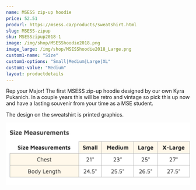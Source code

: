 ```yaml
---
name: MSESS zip-up hoodie
price: 52.51
produrl: https://msess.ca/products/sweatshirt.html
slug: MSESS-zipup
sku: MSESSzipup2018-1
image: /img/shop/MSESShoodie2018.png
image_large: /img/shop/MSESShoodie2018_Large.png
custom1-name: "Size"
custom1-options: "Small|Medium|Large|XL"
custom1-value: "Medium"
layout: productdetails
---
```

Rep your Major! The first MSESS zip-up hoodie designed by our own Kyra Pukanich. In a couple years this will be retro and vintage so pick this up now and have a lasting souvenir from your time as a MSE student.

The design on the sweatshirt is printed graphics.

<img src="/img/shop/zipupSizing.png" alt="Zip-up Sizing Chart" id="responsive-image" class="thumbnail"/>
